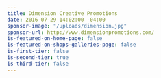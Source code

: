 ```yaml
---
title: Dimension Creative Promotions
date: 2016-07-29 14:02:00 -04:00
sponsor-image: "/uploads/dimension.jpg"
sponsor-url: http://www.dimensionpromotions.com/
is-featured-on-home-page: false
is-featured-on-shops-galleries-page: false
is-first-tier: false
is-second-tier: true
is-third-tier: false
---
```


